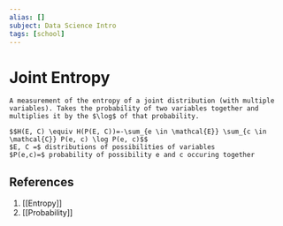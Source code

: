 ```yaml
---
alias: []
subject: Data Science Intro
tags: [school]
---
```

# Joint Entropy

```ad-note
A measurement of the entropy of a joint distribution (with multiple variables). Takes the probability of two variables together and multiplies it by the $\log$ of that probability.
```

```ad-math
$$H(E, C) \equiv H(P(E, C))=-\sum_{e \in \mathcal{E}} \sum_{c \in \mathcal{C}} P(e, c) \log P(e, c)$$
$E, C =$ distributions of possibilities of variables
$P(e,c)=$ probability of possibility e and c occuring together
```

## References
1. [[Entropy]]
2. [[Probability]]